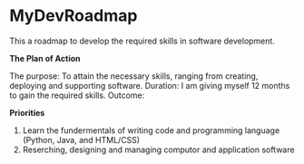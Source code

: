 # MyDevRoadmap
This a roadmap to develop the required skills in software development.

**The Plan of Action**

The purpose: To attain the necessary skills, ranging from creating, deploying and supporting software.
Duration: I am giving myself 12 months to gain the required skills.
Outcome: 

**Priorities**

1. Learn the fundermentals of writing code and programming language (Python, Java, and HTML/CSS)
2. Reserching, designing and managing computor and application software 
